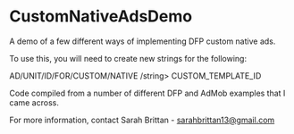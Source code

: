 # CustomNativeAdsDemo
A demo of a few different ways of implementing DFP custom native ads.

To use this, you will need to create new strings for the following:

 <string name="native_demo_ad_unit_id"> AD/UNIT/ID/FOR/CUSTOM/NATIVE /string>
 <string name="native_template_id"> CUSTOM_TEMPLATE_ID </string>

Code compiled from a number of different DFP and AdMob examples that I came across.

For more information, contact Sarah Brittan - sarahbrittan13@gmail.com